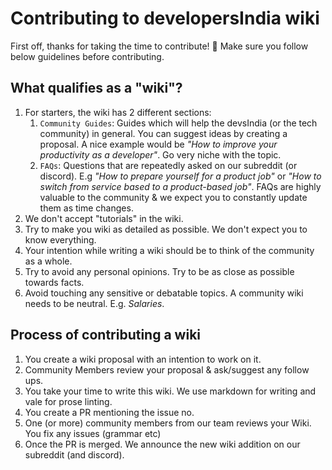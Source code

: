 # Contributing to developersIndia wiki

First off, thanks for taking the time to contribute! 🎉
Make sure you follow below guidelines before contributing.


## What qualifies as a "wiki"?

1. For starters, the wiki has 2 different sections:
   1. `Community Guides`: Guides which will help the devsIndia (or the tech community) in general. You can suggest ideas by creating a proposal. A nice example would be _"How to improve your productivity as a developer"_. Go very niche with the topic.
   2. `FAQs`: Questions that are repeatedly asked on our subreddit (or discord). E.g _"How to prepare yourself for a product job"_ or _"How to switch from service based to a product-based job"_. FAQs are highly valuable to the community & we expect you to constantly update them as time changes.
2. We don't accept "tutorials" in the wiki.
3. Try to make you wiki as detailed as possible. We don't expect you to know everything.
4. Your intention while writing a wiki should be to think of the community as a whole.
5. Try to avoid any personal opinions. Try to be as close as possible towards facts.
6. Avoid touching any sensitive or debatable topics. A community wiki needs to be neutral. E.g. _Salaries_.



## Process of contributing a wiki

1. You create a wiki proposal with an intention to work on it.
2. Community Members review your proposal & ask/suggest any follow ups.
3. You take your time to write this wiki. We use markdown for writing and vale for prose linting.
4. You create a PR mentioning the issue no.
5. One (or more) community members from our team reviews your Wiki. You fix any issues (grammar etc)
6. Once the PR is merged. We announce the new wiki addition on our subreddit (and discord).

